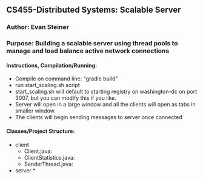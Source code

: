 ## CS455-Distributed Systems: Scalable Server
### Author: Evan Steiner
### Purpose: Building a scalable server using thread pools to manage and load balance active network connections

#### Instructions, Compilation/Running:
* Compile on command line: "gradle build"
* run start_scaling.sh script
* start_scaling.sh will default to starting registry on washington-dc on port 3007, but you can modify this if you like.
* Server will open in a large window and all the clients will open as tabs in smaller window.
* The clients will begin sending messages to server once connected

#### Classes/Project Structure:
* client
	* Client.java: 
	* ClientStatistics.java: 
	* SenderThread.java: 
* server
	*